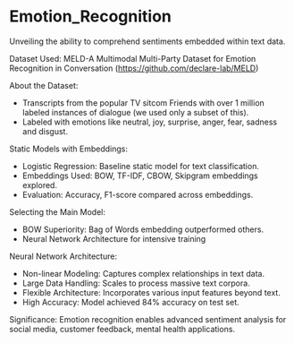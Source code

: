 # Emotion_Recognition
Unveiling the ability to comprehend sentiments embedded within text data.

Dataset Used: MELD-A Multimodal Multi-Party Dataset for Emotion Recognition in Conversation (https://github.com/declare-lab/MELD)

About the Dataset: 
- Transcripts from the popular TV sitcom Friends with over 1 million labeled instances of dialogue (we used only a subset of this).
- Labeled with emotions like neutral, joy, surprise, anger, fear, sadness and disgust.

Static Models with Embeddings:
- Logistic Regression: Baseline static model for text classification.
- Embeddings Used: BOW, TF-IDF, CBOW, Skipgram embeddings explored.
- Evaluation: Accuracy, F1-score compared across embeddings.

Selecting the Main Model:
- BOW Superiority: Bag of Words embedding outperformed others.
- Neural Network Architecture for intensive training

Neural Network Architecture:
- Non-linear Modeling: Captures complex relationships in text data.
- Large Data Handling: Scales to process massive text corpora.
- Flexible Architecture: Incorporates various input features beyond text.
- High Accuracy: Model achieved 84% accuracy on test set.
  
Significance:
Emotion recognition enables advanced sentiment analysis for social media, customer feedback, mental health applications.
